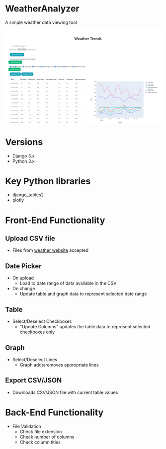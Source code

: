 # WeatherAnalyzer
A simple weather data viewing tool

![Preview](https://github.com/ibotforwin/WeatherAnalyzer/blob/master/media/demo.png)

# Versions
* Django 3.x
* Python 3.x

# Key Python libraries
* django_tables2
* plotly

# Front-End Functionality
## Upload CSV file
* Files from [weather website](https://climate.weather.gc.ca/climate_data/daily_data_e.html?StationID=51459) accepted
  
## Date Picker
* On upload
  * Load to date range of data available in the CSV
* On change
  * Update table and graph data to represent selected date range
  
## Table
* Select/Deselect Checkboxes
  * "Update Columns" updates the table data to represent selected checkboxes only

## Graph
* Select/Deselect Lines
  * Graph adds/removes appropriate lines
  
## Export CSV/JSON
* Downloads CSV/JSON file with current table values

# Back-End Functionality
* File Validation
  * Check file extension
  * Check number of columns
  * Check column titles
